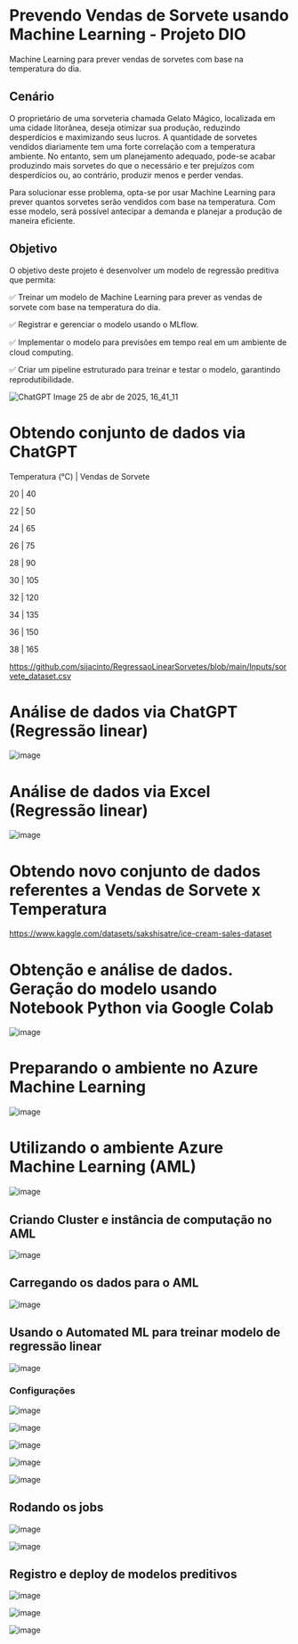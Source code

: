 # Prevendo Vendas de Sorvete usando Machine Learning  - Projeto DIO
Machine Learning para prever vendas de sorvetes com base na temperatura do dia. 

## Cenário
O proprietário de uma sorveteria chamada Gelato Mágico, localizada em uma cidade litorânea, deseja  otimizar sua produção, reduzindo desperdícios e maximizando seus lucros. 
A quantidade de sorvetes vendidos diariamente tem uma forte correlação com a temperatura ambiente. 
No entanto, sem um planejamento adequado, pode-se acabar produzindo mais sorvetes do que o necessário e ter prejuízos com desperdícios ou, ao contrário, produzir menos e perder vendas.

Para solucionar esse problema, opta-se por usar Machine Learning para prever quantos sorvetes serão vendidos com base na temperatura. 
Com esse modelo, será possível antecipar a demanda e planejar a produção de maneira eficiente.

## Objetivo
O objetivo deste projeto é desenvolver um modelo de regressão preditiva que permita: 

✅ Treinar um modelo de Machine Learning para prever as vendas de sorvete com base na temperatura do dia.

✅ Registrar e gerenciar o modelo usando o MLflow.

✅ Implementar o modelo para previsões em tempo real em um ambiente de cloud computing.

✅ Criar um pipeline estruturado para treinar e testar o modelo, garantindo reprodutibilidade.


![ChatGPT Image 25 de abr  de 2025, 16_41_11](https://github.com/user-attachments/assets/135b737e-3c93-4068-a61f-8e1177d213ba)

# Obtendo conjunto de dados via ChatGPT
Temperatura (°C) | Vendas de Sorvete

20 | 40

22 | 50

24 | 65

26 | 75

28 | 90

30 | 105

32 | 120

34 | 135

36 | 150

38 | 165

https://github.com/sijacinto/RegressaoLinearSorvetes/blob/main/Inputs/sorvete_dataset.csv

# Análise de dados via ChatGPT (Regressão linear)
![image](https://github.com/user-attachments/assets/7b16c22c-d0fe-4ca8-99af-405eb5445f83)

# Análise de dados via Excel (Regressão linear)
![image](https://github.com/user-attachments/assets/d7025efa-f82d-4a98-90cf-a7059044a991)

# Obtendo novo conjunto de dados referentes a Vendas de Sorvete x Temperatura
https://www.kaggle.com/datasets/sakshisatre/ice-cream-sales-dataset

# Obtenção e análise de dados. Geração do modelo usando Notebook Python via Google Colab
![image](https://github.com/user-attachments/assets/fc697436-f0cd-4df7-8745-6032979c4d68)

# Preparando o ambiente no Azure Machine Learning
![image](https://github.com/user-attachments/assets/606dc012-9855-404a-be8b-275156bd13af)

# Utilizando o ambiente Azure Machine Learning (AML)
![image](https://github.com/user-attachments/assets/7b69284d-102f-440f-89c2-d70e8ed90d97)

## Criando Cluster e instância de computação no AML
![image](https://github.com/user-attachments/assets/c3c74fd8-87dd-4eae-8059-eb4a03c663e1)

## Carregando os dados para o AML
![image](https://github.com/user-attachments/assets/16e2890e-9e4a-40c2-a8cb-9732cc5c2e14)
## Usando o Automated ML para treinar modelo de regressão linear
![image](https://github.com/user-attachments/assets/bfe0b2b5-71d9-4bc8-925e-33d0d49bb2ff)
### Configurações
![image](https://github.com/user-attachments/assets/b2e5563d-ca97-4431-8166-b41e6d39b99a)

![image](https://github.com/user-attachments/assets/2a7909e2-84d1-4250-8bb5-b1540b4ef4fc)

![image](https://github.com/user-attachments/assets/94c10002-02b7-49c2-a8a5-4ccf5dfae983)

![image](https://github.com/user-attachments/assets/665c3f3d-41a3-4a63-85be-a38912994bbb)

![image](https://github.com/user-attachments/assets/3cfad66f-e973-4026-a4cf-25cb265b765f)

## Rodando os jobs
![image](https://github.com/user-attachments/assets/b947f76b-b545-4903-9918-5cf85d033260)

![image](https://github.com/user-attachments/assets/0b3eca19-0258-4435-926b-90ca62ce6977)

## Registro e deploy de modelos preditivos

![image](https://github.com/user-attachments/assets/744fede6-acb1-40e5-8ad9-3c497d032bbe)


![image](https://github.com/user-attachments/assets/c5f4cf30-f4cb-4559-83dc-393fa1e3a1fb)


![image](https://github.com/user-attachments/assets/0da582bf-e268-471f-9471-90c3206ce4a9)
















